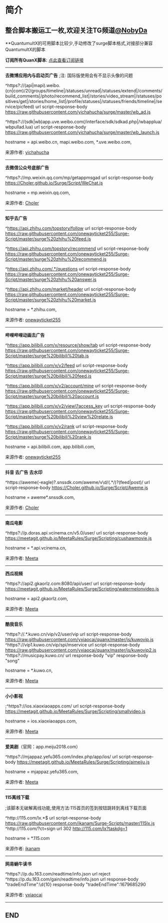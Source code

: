 # 简介

## 整合脚本搬运工一枚,欢迎关注TG频道[@NobyDa](https://t.me/NobyDa)
 
**QuantumultX的可用脚本比较少,手动修改了surge脚本格式,对接部分兼容QuantumultX的脚本

**订阅所有QuanX脚本**: [点此查看订阅链接](https://raw.githubusercontent.com/NobyDa/Script/master/QuantumultX/Js.conf)
 
-------
 
**去微博应用内与启动页广告** 
;注: 国际版使用会有不显示头像的问题

^https?:\/\/(api|mapi)\.weibo\.(cn|com)\/2(\/groups\/timeline|\/statuses\/unread|\/statuses\/extend|\/comments\/build_comments|\/photo\/recommend_list|\/stories\/video_stream|\/statuses\/positives\/get|\/stories\/home_list|\/profile\/statuses|\/statuses\/friends\/timeline|\/service\/picfeed) url script-response-body https://raw.githubusercontent.com/yichahucha/surge/master/wb_ad.js

^https?:\/\/(sdk|wb)app\.uve\.weibo\.com(\/interface\/sdk\/sdkad.php|\/wbapplua\/wbpullad.lua) url script-response-body https://raw.githubusercontent.com/yichahucha/surge/master/wb_launch.js

hostname = api.weibo.cn, mapi.weibo.com, *.uve.weibo.com, 

来源作者: [yichahucha](https://github.com/yichahucha)
 
 ------------
  
**去微信公众号底部广告** 

^https?:\/\/mp\.weixin\.qq\.com\/mp\/getappmsgad url script-response-body https://Choler.github.io/Surge/Script/WeChat.js

hostname = mp.weixin.qq.com,

来源作者: [Choler](https://github.com/Choler)
 
 ---------------
   
**知乎去广告** 

^https://api.zhihu.com/topstory/follow url script-response-body https://raw.githubusercontent.com/onewayticket255/Surge-Script/master/surge%20zhihu%20feed.js

^https://api.zhihu.com/topstory/recommend url script-response-body https://raw.githubusercontent.com/onewayticket255/Surge-Script/master/surge%20zhihu%20recommend.js

^https://api.zhihu.com/.*/questions url script-response-body https://raw.githubusercontent.com/onewayticket255/Surge-Script/master/surge%20zhihu%20answer.js

^https://api.zhihu.com/market/header url script-response-body https://raw.githubusercontent.com/onewayticket255/Surge-Script/master/surge%20zhihu%20market.js

hostname = *.zhihu.com,

来源作者: [onewayticket255](https://github.com/onewayticket255)
 
 ---------------
 
 **哔哩哔哩动画去广告** 

^https://app.bilibili.com/x/resource/show/tab url script-response-body https://raw.githubusercontent.com/onewayticket255/Surge-Script/master/surge%20bilibili%20tab.js

^https://app.bilibili.com/x/v2/feed url script-response-body https://raw.githubusercontent.com/onewayticket255/Surge-Script/master/surge%20bilibili%20feed.js

^https://app.bilibili.com/x/v2/account/mine url script-response-body https://raw.githubusercontent.com/onewayticket255/Surge-Script/master/surge%20bilibili%20account.js

^https://app.bilibili.com/x/v2/view\?access_key url script-response-body https://raw.githubusercontent.com/onewayticket255/Surge-Script/master/surge%20bilibili%20view%20relate.js

^https://app.bilibili.com/x/v2/rank url script-response-body https://raw.githubusercontent.com/onewayticket255/Surge-Script/master/surge%20bilibili%20rank.js

hostname = api.bilibili.com, app.bilibili.com, 

来源作者: [onewayticket255](https://github.com/onewayticket255)

--------

**抖音 去广告 去水印** 

^https://aweme(-eagle)?.snssdk.com/aweme/v\d/(.*/)?(feed|post)/ url script-response-body https://Choler.github.io/Surge/Script/Aweme.js

hostname = aweme*.snssdk.com, 

来源作者: [Choler](https://github.com/Choler)

-----------


**南瓜电影**

^https?:\/\/p\.doras\.api\.vcinema\.cn\/v5.0\/user/ url script-response-body https://meetagit.github.io/MeetaRules/Surge/Scripting/cushawmovie.js

hostname = *.api.vcinema.cn,

来源作者: [Meeta](https://github.com/MeetaGit)

-------------

**西瓜视频**

^https?:\/\/api2\.gkaorlz\.com\:8080\/api\/user\/ url script-response-body https://meetagit.github.io/MeetaRules/Surge/Scripting/watermelonvideo.js

hostname = api2.gkaorlz.com,

来源作者: [Meeta](https://github.com/MeetaGit)

--------------

**酷我音乐**

^https?:\/\/.*\.kuwo\.cn/vip/v2/user/vip url script-response-body https://raw.githubusercontent.com/yxiaocai/quanx/master/js/kuwovip.js
^https?://vip1\.kuwo\.cn/vip/spi/mservice url script-response-body https://raw.githubusercontent.com/yxiaocai/quanx/master/js/kuwovip2.js
^https?:\/\/musicpay\.kuwo\.cn/ url response-body "vip" response-body "song"

hostname = *.kuwo.cn,

来源作者: [Meeta](https://github.com/MeetaGit)

-------------

**小小影视**

;^https?:\/\/ios\.xiaoxiaoapps\.com\/ url script-response-body https://meetagit.github.io/MeetaRules/Surge/Scripting/smallvideo.js

hostname = ios.xiaoxiaoapps.com,

来源作者: [Meeta](https://github.com/MeetaGit)

--------

**爱美剧**（官网：app.meiju2018.com）

^https?://mjappaz.yefu365.com/index.php/app/ios/ url script-response-body https://meetagit.github.io/MeetaRules/Surge/Scripting/aimeiju.js

hostname = mjappaz.yefu365.com,

来源作者: [Meeta](https://github.com/MeetaGit)

--------

**115离线下载** 

;该脚本无破解离线功能,使用方法:115首页的签到按钮跳转到离线下载页面

^http:\/\/115\.com\/lx.*$  url script-response-body https://raw.githubusercontent.com/ikanam/Surge-Scripts/master/115lx.js
^http:\/\/115\.com\/\?ct=sign url 302 http://115.com/lx?taskdg=1

hostname = *.115.com

来源作者: [ikanam](https://github.com/ikanam)

--------

**网易蜗牛读书**

^https?://p\.du\.163\.com/readtime/info.json url reject
^https://p\.du\.163\.com/gain/readtime/info.json url response-body "tradeEndTime":\d{10} response-body "tradeEndTime":1679685290

来源作者: [yxiaocai](https://github.com/yxiaocai)

--------

## END
